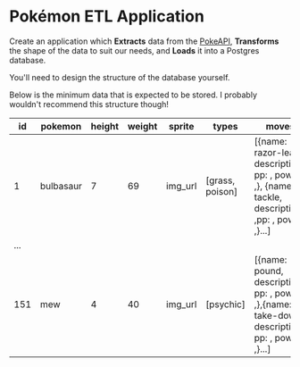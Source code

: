 # Pokémon ETL Application

Create an application which **Extracts** data from the [PokeAPI](https://pokeapi.co), **Transforms** the shape of the data to suit our needs, and **Loads** it into a Postgres database.

You'll need to design the structure of the database yourself.

Below is the minimum data that is expected to be stored. I probably wouldn't recommend this structure though! 

| id  | pokemon   | height | weight | sprite  | types           | moves                                                                                               |
| --- | --------- | ------ | ------ | ------- | --------------- | --------------------------------------------------------------------------------------------------- |
| 1   | bulbasaur | 7      | 69     | img_url | [grass, poison] | [{name: razor-leaf, description:, pp: , power: ,}, {name: tackle, description: ,pp: , power: ,}...] |
| ... |           |        |        |         |                 |                                                                                                     |
| 151 | mew       | 4      | 40     | img_url | [psychic]       | [{name: pound, description:, pp: , power ,},{name: take-down, description:, pp: , power ,}...]      |